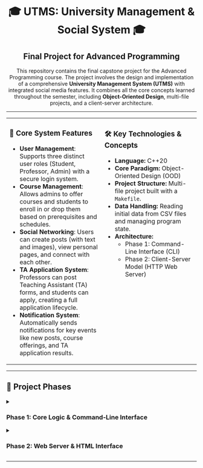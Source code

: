 <div align="center">
  <h1>
    🎓 UTMS: University Management & Social System 🎓
  </h1>
  <h2>
    Final Project for Advanced Programming
  </h2>
  <p>
    This repository contains the final capstone project for the Advanced Programming course. The project involves the design and implementation of a comprehensive <strong>University Management System (UTMS)</strong> with integrated social media features. It combines all the core concepts learned throughout the semester, including <strong>Object-Oriented Design</strong>, multi-file projects, and a client-server architecture.
  </p>
</div>

<hr>

<table>
  <tr>
    <td valign="top" width="50%">
      <h3>
        📖 Core System Features
      </h3>
      <ul>
        <li>
          <strong>User Management</strong>: Supports three distinct user roles (Student, Professor, Admin) with a secure login system.
        </li>
        <li>
          <strong>Course Management</strong>: Allows admins to offer courses and students to enroll in or drop them based on prerequisites and schedules.
        </li>
        <li>
          <strong>Social Networking</strong>: Users can create posts (with text and images), view personal pages, and connect with each other.
        </li>
        <li>
          <strong>TA Application System</strong>: Professors can post Teaching Assistant (TA) forms, and students can apply, creating a full application lifecycle.
        </li>
        <li>
          <strong>Notification System</strong>: Automatically sends notifications for key events like new posts, course offerings, and TA application results.
        </li>
      </ul>
    </td>
    <td valign="top" width="50%">
      <h3>
        🛠️ Key Technologies & Concepts
      </h3>
      <ul>
        <li>
          <strong>Language:</strong> C++20
        </li>
        <li>
          <strong>Core Paradigm:</strong> Object-Oriented Design (OOD)
        </li>
        <li>
          <strong>Project Structure:</strong> Multi-file project built with a <code>Makefile</code>.
        </li>
        <li>
          <strong>Data Handling:</strong> Reading initial data from CSV files and managing program state.
        </li>
        <li>
          <strong>Architecture:</strong>
          <ul>
            <li>Phase 1: Command-Line Interface (CLI)</li>
            <li>Phase 2: Client-Server Model (HTTP Web Server)</li>
          </ul>
        </li>
      </ul>
    </td>
  </tr>
</table>

<hr>

## 🚀 Project Phases

<details>
  <summary>
    <h3>Phase 1: Core Logic & Command-Line Interface</h3>
  </summary>
  <p>
    The first phase focused on building the entire backend logic of the UTMS application. All interactions were handled through a custom Command-Line Interface (CLI) that accepted commands with specific methods (<code>GET</code>, <code>POST</code>, <code>PUT</code>, <code>DELETE</code>) and arguments.
  </p>
  <h4>Key Features Implemented:</h4>
  <ul>
    <li>
      <strong>User Authentication</strong>: Secure login/logout for all user types.
    </li>
    <li>
      <strong>Social Platform</strong>: Creating, viewing, and deleting posts; viewing user profiles; and establishing two-way connections between users.
    </li>
    <li>
      <strong>Academic System</strong>: Admins can offer courses, and students can enroll/drop based on complex validation rules (prerequisites, major, schedule conflicts).
    </li>
    <li>
      <strong>TA Recruitment</strong>: Professors can create and close TA application forms, and students can submit their applications.
    </li>
  </ul>
</details>

<details>
  <summary>
    <h3>Phase 2: Web Server & HTML Interface</h3>
  </summary>
  <p>
    In the second phase, the CLI was replaced with a graphical user interface on the web. The backend logic from Phase 1 was exposed through a web server built using a provided C++ HTTP library. The frontend was created using HTML, transforming the application into a functional client-server model.
  </p>
  <h4>Key Features Implemented:</h4>
  <ul>
    <li>
      <strong>Web Server</strong>: Handled GET and POST requests to serve dynamic content.
    </li>
    <li>
      <strong>Session Management</strong>: Used Session IDs to manage logged-in users across different requests.
    </li>
    <li>
      <strong>HTML Interface</strong>: Created web pages for all major functionalities, including a login page, user homepages, forms for creating posts, course enrollment, and TA applications, all with image upload capabilities.
    </li>
    <li>
      <strong>Bonus Features</strong>: The project had optional extensions for using CSS for styling and JavaScript for interactive elements.
    </li>
  </ul>
</details>

<hr>
